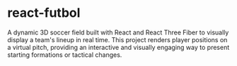 # react-futbol
A dynamic 3D soccer field built with React and React Three Fiber to visually display a team's lineup in real time. This project renders player positions on a virtual pitch, providing an interactive and visually engaging way to present starting formations or tactical changes.
